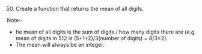 50. Create a function that returns the mean of all digits.

Note:-

- he mean of all digits is the sum of digits / how many digits there are (e.g. mean of digits in 512 is (5+1+2)/3(number of digits) = 8/3=2).
- The mean will always be an integer.
